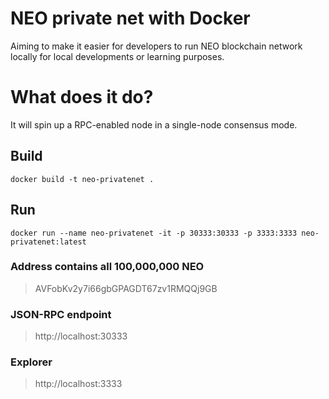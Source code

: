 # NEO private net with Docker
Aiming to make it easier for developers to run NEO blockchain network locally for local developments or learning purposes.

# What does it do?
It will spin up a RPC-enabled node in a single-node consensus mode.

## Build
`docker build -t neo-privatenet .`

## Run
`docker run --name neo-privatenet -it -p 30333:30333 -p 3333:3333 neo-privatenet:latest`

### Address contains all 100,000,000 NEO
> AVFobKv2y7i66gbGPAGDT67zv1RMQQj9GB

### JSON-RPC endpoint
> http://localhost:30333

### Explorer
> http://localhost:3333
